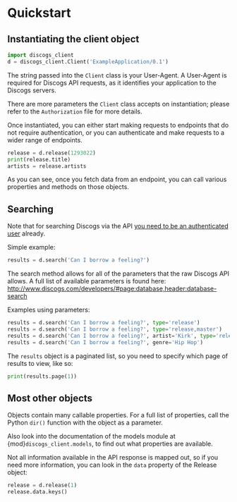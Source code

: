 # Quickstart

## Instantiating the client object

```python
import discogs_client
d = discogs_client.Client('ExampleApplication/0.1')
```

The string passed into the `Client` class is your User-Agent. A User-Agent is
required for Discogs API requests, as it identifies your application to the
Discogs servers.

There are more parameters the `Client` class accepts on instantiation; please
refer to the `Authorization` file for more details.

Once instantiated, you can either start making requests to endpoints that do not
require authentication, or you can authenticate and make requests to a wider
range of endpoints.

```python
release = d.release(1293022)
print(release.title)
artists = release.artists
```

As you can see, once you fetch data from an endpoint, you can call various
properties and methods on those objects.


## Searching

Note that for searching Discogs via the API [you need to be an authenticated
user](authentication.md) already.

Simple example:

```python
results = d.search('Can I borrow a feeling?')
```

The search method allows for all of the parameters that the raw Discogs API
allows. A full list of available parameters is found here:
http://www.discogs.com/developers/#page:database,header:database-search

Examples using parameters:

```python
results = d.search('Can I borrow a feeling?', type='release')
results = d.search('Can I borrow a feeling?', type='release,master')
results = d.search('Can I borrow a feeling?', artist='Kirk', type='release')
results = d.search('Can I borrow a feeling?', genre='Hip Hop')
```

The `results` object is a paginated list, so you need to specify which page of
results to view, like so:

```python
print(results.page(1))
```


## Most other objects

Objects contain many callable properties. For a full list of properties, call
the Python `dir()` function with the object as a parameter.

Also look into the documentation of the models module at
{mod}`discogs_client.models`, to find out what properties are available.

Not all information available in the API response is mapped out, so if you need
more information, you can look in the `data` property of the Release object:

```python
release = d.release(1)
release.data.keys()
```

